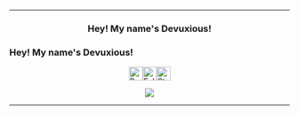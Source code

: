 <hr>
<h3 align="center">Hey! My name's Devuxious!</h3
                                                
<div align="center">
  <h3>Hey! My name's Devuxious!</h3>
  <p>
    <!-- credits: vast -->
    <div style="display: flex; justify-content: center; align-items: center;">
      <img height="25" src="https://api.visitorbadge.io/api/VisitorHit?user=Devuxious&countColor=%23006EFF" alt="Profile Views"/>
      <img height="25" src="https://img.shields.io/github/followers/Devuxious?color=4a12ba&style=for-the-badge&logo=github&label=Follow" alt="Followers"/>
      <img height="25" src="https://img.shields.io/github/stars/Devuxious?color=f429ff&style=for-the-badge&logo=github&label=Stars" alt="Stars"/>
    </div>
  </p>
</div>

<p align="center">
  <img src="https://github-readme-stats.vercel.app/api/?username=Devuxious&title_color=674fc9&text_color=9f9f9f&show_icons=true&bg_color=00000000&hide_border=true&icon_color=674fc9&hide_title=true&count_private=true" />
</p>

<hr>
